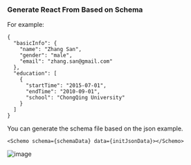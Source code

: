 ### Generate React From Based on Schema
For example:
```
{
  "basicInfo": {
    "name": "Zhang San",
    "gender": "male",
    "email": "zhang.san@gmail.com"
  },
  "education": [
    {
      "startTime": "2015-07-01",
      "endTime": "2010-09-01",
      "school": "ChongQing University"
    }
  ]
}
```
You can generate the schema file based on the json example.
```
<Schemo schema={schemaData} data={initJsonData}></Schemo>
```
![image](https://user-images.githubusercontent.com/1180249/100541114-a6c20a00-327c-11eb-8774-ed0341005e70.png)

